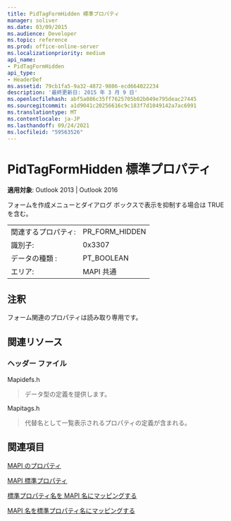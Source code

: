 ```yaml
---
title: PidTagFormHidden 標準プロパティ
manager: soliver
ms.date: 03/09/2015
ms.audience: Developer
ms.topic: reference
ms.prod: office-online-server
ms.localizationpriority: medium
api_name:
- PidTagFormHidden
api_type:
- HeaderDef
ms.assetid: 79cb1fa5-9a32-4872-9806-ecd664022234
description: '最終更新日: 2015 年 3 月 9 日'
ms.openlocfilehash: abf5a086c35ff7625705b02b049e795deac27445
ms.sourcegitcommit: a1d9041c20256616c9c183f7d1049142a7ac6991
ms.translationtype: MT
ms.contentlocale: ja-JP
ms.lasthandoff: 09/24/2021
ms.locfileid: "59563526"
---
```

# <a name="pidtagformhidden-canonical-property"></a>PidTagFormHidden 標準プロパティ

  
  
**適用対象**: Outlook 2013 | Outlook 2016 
  
フォームを作成メニューとダイアログ ボックスで表示を抑制する場合は TRUE を含む。 
  
|||
|:-----|:-----|
|関連するプロパティ:  <br/> |PR_FORM_HIDDEN  <br/> |
|識別子:  <br/> |0x3307  <br/> |
|データの種類 :   <br/> |PT_BOOLEAN  <br/> |
|エリア:  <br/> |MAPI 共通  <br/> |
   
## <a name="remarks"></a>注釈

フォーム関連のプロパティは読み取り専用です。 
  
## <a name="related-resources"></a>関連リソース

### <a name="header-files"></a>ヘッダー ファイル

Mapidefs.h
  
> データ型の定義を提供します。
    
Mapitags.h
  
> 代替名として一覧表示されるプロパティの定義が含まれる。
    
## <a name="see-also"></a>関連項目



[MAPI のプロパティ](mapi-properties.md)
  
[MAPI 標準プロパティ](mapi-canonical-properties.md)
  
[標準プロパティ名を MAPI 名にマッピングする](mapping-canonical-property-names-to-mapi-names.md)
  
[MAPI 名を標準プロパティ名にマッピングする](mapping-mapi-names-to-canonical-property-names.md)

